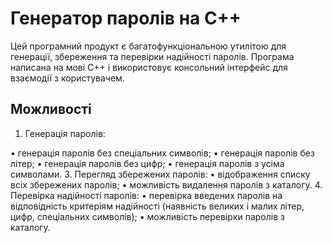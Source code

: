# Генератор паролів на С++
Цей програмний продукт є багатофункціональною утилітою для генерації, збереження та перевірки надійності паролів. Програма написана на мові C++ і використовує консольний інтерфейс для взаємодії з користувачем.
## Можливості
1.	Генерація паролів:

•	генерація паролів без спеціальних символів;
•	генерація паролів без літер;
•	генерація паролів без цифр;
•	генерація паролів з усіма символами.
3.	Перегляд збережених паролів:
•	відображення списку всіх збережених паролів;
•	можливість видалення паролів з каталогу.
4.	Перевірка надійності паролів:
•	перевірка введених паролів на відповідність критеріям надійності (наявність великих і малих літер, цифр, спеціальних символів);
•	можливість перевірки паролів з каталогу.


